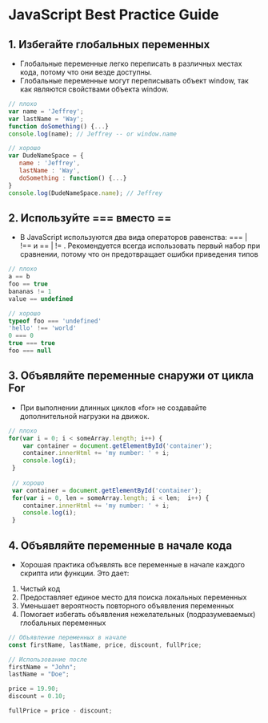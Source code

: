 #  JavaScript Best Practice Guide
## 1. Избегайте глобальных переменных
- Глобальные переменные легко переписать в различных местах кода, потому что они везде доступны.
- Глобальные переменные могут переписывать объект window, так как являются свойствами объекта window.
``` js
// плохо
var name = 'Jeffrey';  
var lastName = 'Way';    
function doSomething() {...}    
console.log(name); // Jeffrey -- or window.name

// хорошо
var DudeNameSpace = {  
   name : 'Jeffrey',  
   lastName : 'Way',  
   doSomething : function() {...}  
}  
console.log(DudeNameSpace.name); // Jeffrey  
```
## 2. Используйте === вместо ==
- В JavaScript используются два вида операторов равенства: === | !== и == | != . Рекомендуется всегда использовать первый набор при сравнении, потому что он предотвращает ошибки приведения типов
``` js
// плохо
a == b 
foo == true
bananas != 1
value == undefined

// хорошо
typeof foo === 'undefined'
'hello' !== 'world'
0 === 0
true === true
foo === null
```
## 3. Объявляйте переменные снаружи от цикла For
- При выполнении длинных циклов «for» не создавайте дополнительной нагрузки на движок. 
``` js
// плохо
for(var i = 0; i < someArray.length; i++) {
    var container = document.getElementById('container');
    container.innerHtml += 'my number: ' + i;
    console.log(i);
 }
 
 // хорошо
 var container = document.getElementById('container');
 for(var i = 0, len = someArray.length; i < len;  i++) {
    container.innerHtml += 'my number: ' + i;
    console.log(i);
 }
 ```
## 4. Объявляйте переменные в начале кода
- Хорошая практика объявлять все переменные в начале каждого скрипта или функции. Это дает:
1. Чистый код
2. Предоставляет единое место для поиска локальных переменных
3. Уменьшает вероятность повторного объявления переменных
4. Помогает избегать объявления нежелательных (подразумеваемых) глобальных переменных
``` js
// Объявление переменных в начале
const firstName, lastName, price, discount, fullPrice;

// Использование после
firstName = "John";
lastName = "Doe";

price = 19.90;
discount = 0.10;

fullPrice = price - discount;
 ```
